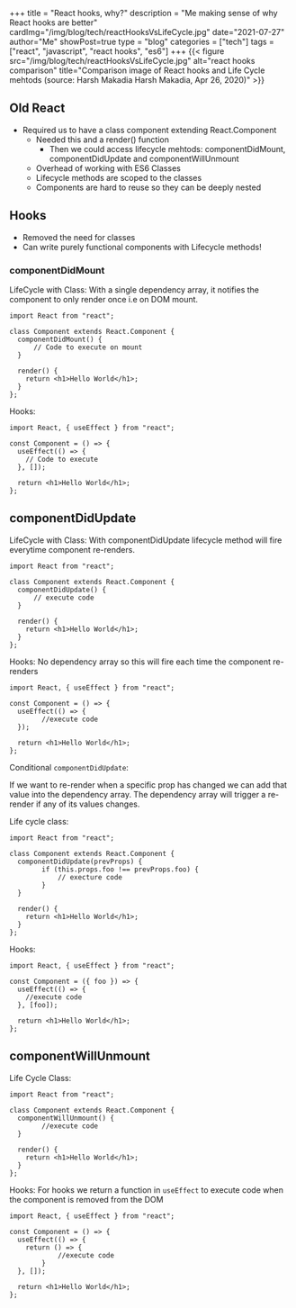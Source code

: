 +++
title = "React hooks, why?"
description = "Me making sense of why React hooks are better"
cardImg="/img/blog/tech/reactHooksVsLifeCycle.jpg"
date="2021-07-27"
author="Me"
showPost=true
type = "blog"
categories = ["tech"]
tags = ["react", "javascript", "react hooks", "es6"]
+++
{{< figure src="/img/blog/tech/reactHooksVsLifeCycle.jpg" alt="react hooks comparison" title="Comparison image of React hooks and Life Cycle mehtods (source: Harsh Makadia Harsh Makadia, Apr 26, 2020)" >}}

## Old React
- Required us to have a class component extending React.Component
    - Needed this and a render() function
        - Then we could access lifecycle mehtods: componentDidMount, componentDidUpdate and componentWillUnmount
    - Overhead of working with ES6 Classes
    - Lifecycle methods are scoped to the classes
    - Components are hard to reuse so they can be deeply nested

## Hooks

- Removed the need for classes
- Can write purely functional components with Lifecycle methods!

### componentDidMount
LifeCycle with Class:
With a single dependency array, it notifies the component to only render once i.e on DOM mount.

```
import React from "react";
 
class Component extends React.Component {
  componentDidMount() {
      // Code to execute on mount
  }
 
  render() {
    return <h1>Hello World</h1>;
  }
};
```

Hooks:

```
import React, { useEffect } from "react";
 
const Component = () => {
  useEffect(() => {
    // Code to execute
  }, []);
 
  return <h1>Hello World</h1>;
};
```

## componentDidUpdate
LifeCycle with Class:
With componentDidUpdate lifecycle method will fire everytime component re-renders.

```
import React from "react";
 
class Component extends React.Component {
  componentDidUpdate() {
      // execute code
  }
 
  render() {
    return <h1>Hello World</h1>;
  }
};
```
Hooks:
No dependency array so this will fire each time the component re-renders

```
import React, { useEffect } from "react";
 
const Component = () => {
  useEffect(() => {
        //execute code
  });
 
  return <h1>Hello World</h1>;
};
```
Conditional `componentDidUpdate`:

If we want to re-render when a specific prop has changed we can add that value into the dependency array. The dependency array will trigger a re-render if any of its values changes.

Life cycle class:

```
import React from "react";
 
class Component extends React.Component {
  componentDidUpdate(prevProps) {
        if (this.props.foo !== prevProps.foo) {
            // execture code
        }
  }
 
  render() {
    return <h1>Hello World</h1>;
  }
};
```

Hooks:

```
import React, { useEffect } from "react";
 
const Component = ({ foo }) => {
  useEffect(() => {
    //execute code
  }, [foo]);
 
  return <h1>Hello World</h1>;
};
```

## componentWillUnmount

Life Cycle Class:

```
import React from "react";
 
class Component extends React.Component {
  componentWillUnmount() {
        //execute code
  }
 
  render() {
    return <h1>Hello World</h1>;
  }
};
```

Hooks:
For hooks we return a function in `useEffect` to execute code when the component is removed from the DOM

```
import React, { useEffect } from "react";
 
const Component = () => {
  useEffect(() => {
    return () => {
            //execute code
        }
  }, []);
 
  return <h1>Hello World</h1>;
};
```